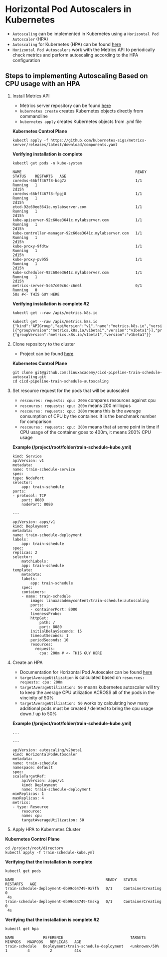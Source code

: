 # Horizontal Pod Autoscalers in Kubernetes

- `Autoscaling` can be implemented in Kubernetes using a `Horizontal Pod Autoscaler` (HPA)
- `Autoscaling` for Kubernetes (HPA) can be found [here](https://kubernetes.io/docs/tasks/run-application/horizontal-pod-autoscale/)
- `Horizontal Pod Autoscalers` work with the Metrics API to periodically check metrics and perform autoscaling according to the HPA configuration

## Steps to implementing Autoscaling Based on CPU usage with an HPA

1. Install Metrics API
    - Metrics server repository can be found [here](https://github.com/kubernetes-sigs/metrics-server)
    - `kubernetes create` creates Kubernetes objects directly from commandline
    - `kubernetes apply` creates Kubernetes objects from .yml file

    **Kubernetes Control Plane**
    ```
    kubectl apply -f https://github.com/kubernetes-sigs/metrics-server/releases/latest/download/components.yaml
    ```

    **Verifying installation is complete**
    ```
    kubectl get pods -n kube-system
    ```

    ```
    NAME                                                   READY   STATUS    RESTARTS   AGE
    coredns-66bff467f8-bcg7z                               1/1     Running   1         
    2d15h
    coredns-66bff467f8-fpgj8                               1/1     Running   1         
    2d15h
    etcd-92c60ee3641c.mylabserver.com                      1/1     Running   1         
    2d15h
    kube-apiserver-92c60ee3641c.mylabserver.com            1/1     Running   1         
    2d15h
    kube-controller-manager-92c60ee3641c.mylabserver.com   1/1     Running   1         
    2d15h
    kube-proxy-9fdtw                                       1/1     Running   1         
    2d15h
    kube-proxy-pv955                                       1/1     Running   1         
    2d15h
    kube-scheduler-92c60ee3641c.mylabserver.com            1/1     Running   1         
    2d15h
    metrics-server-5c67c69c6c-c6n6l                        0/1     Running   0         
    58s #<- THIS GUY HERE
    ```

    **Verifying installation is complete #2**

    ```
    kubectl get --raw /apis/metrics.k8s.io
    ```

    ```
    kubectl get --raw /apis/metrics.k8s.io
    {"kind":"APIGroup","apiVersion":"v1","name":"metrics.k8s.io","versions":[{"groupVersion":"metrics.k8s.io/v1beta1","version":"v1beta1"}],"preferredVersion":{"groupVersion":"metrics.k8s.io/v1beta1","version":"v1beta1"}}
    ```

2. Clone repository to the cluster
    - Project can be found [here](https://github.com/linuxacademy/cicd-pipeline-train-schedule-autoscaling)

    **Kubernetes Control Plane**
    ```
    git clone git@github.com:linuxacademy/cicd-pipeline-train-schedule-autoscaling.git
    cd cicd-pipeline-train-schedule-autoscaling
    ```

3. Set resource request for the pods that will be autoscaled
    - `rescoures: requests: cpu: 200m` compares resources against cpu 
    - `rescoures: requests: cpu: 200m` means 200 millicpus
    - `rescoures: requests: cpu: 200m` means this is the average consumption of CPU by the container. It is the benchmark number for comparison
    - `rescoures: requests: cpu: 200m` means that at some point in time if CPU usage of the container goes to 400m, it means 200% CPU usage

    **Example (/project/root/folder/train-schedule-kube.yml)**

    ```
    kind: Service
    apiVersion: v1
    metadata:
    name: train-schedule-service
    spec:
    type: NodePort
    selector:
        app: train-schedule
    ports:
    - protocol: TCP
        port: 8080
        nodePort: 8080

    ---

    apiVersion: apps/v1
    kind: Deployment
    metadata:
    name: train-schedule-deployment
    labels:
        app: train-schedule
    spec:
    replicas: 2
    selector:
        matchLabels:
        app: train-schedule
    template:
        metadata:
        labels:
            app: train-schedule
        spec:
        containers:
        - name: train-schedule
            image: linuxacademycontent/train-schedule:autoscaling
            ports:
            - containerPort: 8080
            livenessProbe:
            httpGet:
                path: /
                port: 8080
            initialDelaySeconds: 15
            timeoutSeconds: 1
            periodSeconds: 10
            resources:
              requests:
                cpu: 200m # <- THIS GUY HERE
    ```

3. Create an HPA
    - Documentation for Horizontal Pod Autoscaler can be found [here](https://kubernetes.io/docs/tasks/run-application/horizontal-pod-autoscale-walkthrough/)
    - `targetAverageUtilization` is calculated based on `resources: requests: cpu: 200m`
    - `targetAverageUtilization: 50` means kubernetes autoscaler will try to keep the average CPU utilization ACROSS all of the pods in the vincinity of 50%
    - `targetAverageUtilization: 50` works by calculating how many additional pods must be created / deleted to bring the cpu usage down / up to 50% 

    **Example (/project/root/folder/train-schedule-kube.yml)**
    ```
    ...

    ---

    apiVersion: autoscaling/v2beta1
    kind: HorizontalPodAutoscaler
    metadata:
    name: train-schedule
    namespace: default
    spec:
    scaleTargetRef:
        apiVersion: apps/v1
        kind: Deployment
        name: train-schedule-deployment
    minReplicas: 1
    maxReplicas: 4
    metrics:
    - type: Resource
        resource:
        name: cpu
        targetAverageUtilization: 50
    ```

4. Apply HPA to Kubernetes Cluster

**Kubernetes Control Plane**
```
cd /project/root/directory
kubectl apply -f train-schedule-kube.yml
```

**Verifying that the installation is complete**
```
kubectl get pods 
```

```
NAME                                         READY   STATUS              RESTARTS   AGE
train-schedule-deployment-6b99c64749-9x7fh   0/1     ContainerCreating   0         
 4s
train-schedule-deployment-6b99c64749-tmskg   0/1     ContainerCreating   0         
 4s
```

**Verifying that the installation is complete #2**
```
kubectl get hpa 
```

```
NAME             REFERENCE                              TARGETS         MINPODS   MAXPODS   REPLICAS   AGE
train-schedule   Deployment/train-schedule-deployment   <unknown>/50%   1         4         2          41s
```

